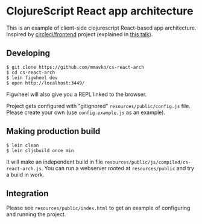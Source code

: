 # ClojureScript React app architecture

This is an example of client-side clojurescript React-based app architecture.
Inspired by [circleci/frontend](https://github.com/circleci/frontend/)
project (explained in
[this talk](https://www.youtube.com/watch?v=LNtQPSUi1iQ&list=PLZdCLR02grLrKAOj8FJ1GGmNM5l7Okz0a)).

## Developing

```shell
$ git clone https://github.com/mmavko/cs-react-arch
$ cd cs-react-arch
$ lein figwheel dev
$ open http://localhost:3449/
```

Figwheel will also give you a REPL linked to the browser.

Project gets configured with "gitignored" `resources/public/config.js` file. Please create your own
(use `config.example.js` as an example).

## Making production build

```shell
$ lein clean
$ lein cljsbuild once min
```

It will make an independent build in file `resources/public/js/compiled/cs-react-arch.js`.
You can run a webserver rooted at `resources/public` and try a build in work.

## Integration

Please see `resources/public/index.html` to get an example of configuring and running
the project.
